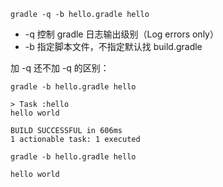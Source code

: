
```
gradle -q -b hello.gradle hello
```

+ -q 控制 gradle 日志输出级别（Log errors only）
+ -b 指定脚本文件，不指定默认找 build.gradle

加 -q 还不加 -q 的区别：

```
gradle -b hello.gradle hello

> Task :hello
hello world

BUILD SUCCESSFUL in 606ms
1 actionable task: 1 executed
```

```
gradle -b hello.gradle hello

hello world
```